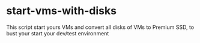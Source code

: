 # start-vms-with-disks
This script start yours VMs and convert all disks of VMs to Premium SSD, to bust your start your dev/test environment
